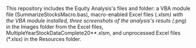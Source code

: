 This repository includes the Equity Analysis's files and folder: a VBA module file (SummarizeStocksMacro.bas), macro-enabled Excel files (*.xlsm) with the VBA module installed, three screenshots of the analysis's resuts (*.png) in the Images folder from the Excel files, MultipleYearStockDataComplete20**.xlsm, and unprocessed Excel files (*.xlsx) in the Resources folder.
